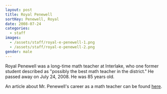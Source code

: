 ```yaml
---
layout: post
title: Royal Penewell
sortKey: Penewell, Royal
date: 2008-07-24
categories:
  - staff
images:
  - /assets/staff/royal-e-penewell-1.png
  - /assets/staff/royal-e-penewell-2.png
gender: male
---
```

Royal Penewell was a long-time math teacher at Interlake, who one former student described as "possibly the best math teacher in the district." He passed away on July 24, 2008. He was 85 years old. 

An article about Mr. Penewell's career as a math teacher can be found [here](https://www.heraldnet.com/news/retired-math-teacher-never-stopped-giving-lessons/).